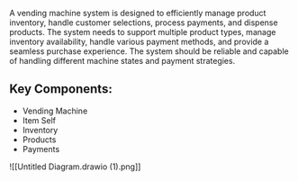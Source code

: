 A vending machine system is designed to efficiently manage product inventory, handle customer selections, process payments, and dispense products. The system needs to support multiple product types, manage inventory availability, handle various payment methods, and provide a seamless purchase experience. The system should be reliable and capable of handling different machine states and payment strategies.

## Key Components:

- Vending Machine
- Item Self
- Inventory
- Products
- Payments

![[Untitled Diagram.drawio (1).png]]


